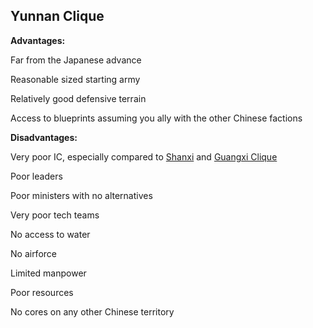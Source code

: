 ##  Yunnan Clique 

**Advantages:**

Far from the Japanese advance

Reasonable sized starting army

Relatively good defensive terrain

Access to blueprints assuming you ally with the other Chinese factions

  
**Disadvantages:**

Very poor IC, especially compared to [Shanxi](/wiki/Shanxi "Shanxi") and
[Guangxi Clique](/wiki/Guangxi_Clique "Guangxi Clique")

Poor leaders

Poor ministers with no alternatives

Very poor tech teams

No access to water

No airforce

Limited manpower

Poor resources

No cores on any other Chinese territory

